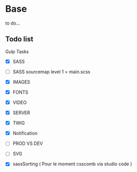 # Base

to do...



## Todo list

Gulp Tasks

- [x] SASS

- [ ] SASS sourcemap level 1 = main.scss

- [x] IMAGES

- [x] FONTS

- [x] VIDEO

- [x] SERVER

- [x] TWIG

- [x] Notification

- [ ] PROD VS DEV

- [ ] SVG

- [x] sassSorting  ( Pour le moment csscomb via studio code )

      ​